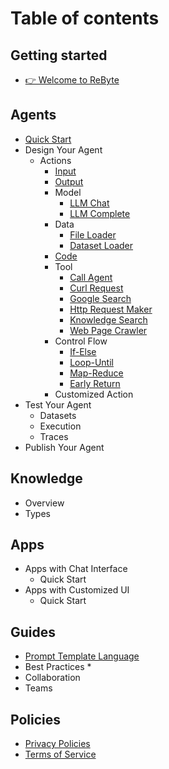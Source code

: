 # Table of contents

## Getting started

* [👉 Welcome to ReByte](getting-started/welcome-to-rebyte.md)

## Agents
* [Quick Start](agents/quick-start.md)
* Design Your Agent
  * Actions
    * [Input](agents/design-your-agent/actions/input.md)
    * [Output](agents/design-your-agent/actions/output.md)
    * Model
      * [LLM Chat](agents/design-your-agent/actions/model/language-model-chat.md)
      * [LLM Complete](agents/design-your-agent/actions/model/language-model-completion.md)
    * Data
      * [File Loader](agents/design-your-agent/actions/data/file-loader.md)
      * [Dataset Loader](agents/design-your-agent/actions/data/dataset-loader.md)
    * [Code]()
    * Tool
      * [Call Agent](agents/design-your-agent/actions/tool/call-agent.md)
      * [Curl Request](agents/design-your-agent/actions/tool/curl-request.md)
      * [Google Search](agents/design-your-agent/actions/tool/google-search.md)
      * [Http Request Maker](agents/design-your-agent/actions/tool/http-request-maker.md)
      * [Knowledge Search](agents/design-your-agent/actions/tool/knowledge-search.md)
      * [Web Page Crawler](agents/design-your-agent/actions/tool/web-page-crawler.md)
    * Control Flow
      * [If-Else](agents/design-your-agent/actions/control-flow/if-else.md)
      * [Loop-Until](agents/design-your-agent/actions/control-flow/loop-until.md)
      * [Map-Reduce](agents/design-your-agent/actions/control-flow/map-reduce.md)
      * [Early Return](agents/design-your-agent/actions/control-flow/early-return.md)
    * Customized Action
* Test Your Agent
  * Datasets
  * Execution
  * Traces
* Publish Your Agent

## Knowledge
* Overview
* Types

## Apps
* Apps with Chat Interface
  * Quick Start
* Apps with Customized UI
  * Quick Start

## Guides

* [Prompt Template Language](guides/prompt-template-language.md)
* Best Practices
  * 
* Collaboration
* Teams

## Policies
* [Privacy Policies](Policies/privacy-policies.md)
* [Terms of Service](Policies/terms-of-service.md)